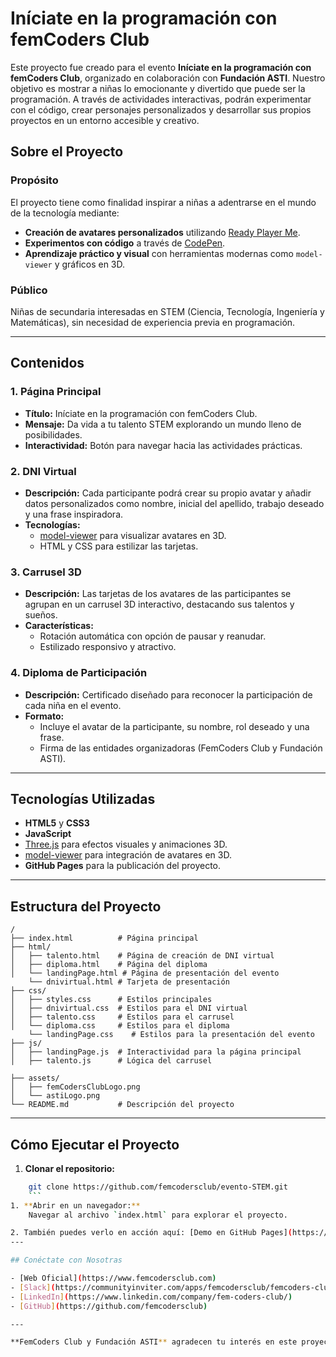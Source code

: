 # Iníciate en la programación con femCoders Club

Este proyecto fue creado para el evento **Iníciate en la programación con femCoders Club**, organizado en colaboración con **Fundación ASTI**. Nuestro objetivo es mostrar a niñas lo emocionante y divertido que puede ser la programación. A través de actividades interactivas, podrán experimentar con el código, crear personajes personalizados y desarrollar sus propios proyectos en un entorno accesible y creativo.

## Sobre el Proyecto

### Propósito

El proyecto tiene como finalidad inspirar a niñas a adentrarse en el mundo de la tecnología mediante:

- **Creación de avatares personalizados** utilizando [Ready Player Me](https://readyplayer.me/).
- **Experimentos con código** a través de [CodePen](https://codepen.io/).
- **Aprendizaje práctico y visual** con herramientas modernas como `model-viewer` y gráficos en 3D.

### Público

Niñas de secundaria interesadas en STEM (Ciencia, Tecnología, Ingeniería y Matemáticas), sin necesidad de experiencia previa en programación.

---

## Contenidos

### 1. Página Principal

- **Título:** Iníciate en la programación con femCoders Club.
- **Mensaje:** Da vida a tu talento STEM explorando un mundo lleno de posibilidades.
- **Interactividad:** Botón para navegar hacia las actividades prácticas.

### 2. DNI Virtual

- **Descripción:** Cada participante podrá crear su propio avatar y añadir datos personalizados como nombre, inicial del apellido, trabajo deseado y una frase inspiradora.
- **Tecnologías:**
  - [model-viewer](https://modelviewer.dev/) para visualizar avatares en 3D.
  - HTML y CSS para estilizar las tarjetas.

### 3. Carrusel 3D

- **Descripción:** Las tarjetas de los avatares de las participantes se agrupan en un carrusel 3D interactivo, destacando sus talentos y sueños.
- **Características:**
  - Rotación automática con opción de pausar y reanudar.
  - Estilizado responsivo y atractivo.

### 4. Diploma de Participación

- **Descripción:** Certificado diseñado para reconocer la participación de cada niña en el evento.
- **Formato:**
  - Incluye el avatar de la participante, su nombre, rol deseado y una frase.
  - Firma de las entidades organizadoras (FemCoders Club y Fundación ASTI).

---

## Tecnologías Utilizadas

- **HTML5** y **CSS3**
- **JavaScript**
- [Three.js](https://threejs.org/) para efectos visuales y animaciones 3D.
- [model-viewer](https://modelviewer.dev/) para integración de avatares en 3D.
- **GitHub Pages** para la publicación del proyecto.

---

## Estructura del Proyecto

```plaintext
/
├── index.html          # Página principal
├── html/
│   ├── talento.html    # Página de creación de DNI virtual
│   ├── diploma.html    # Página del diploma
│   └── landingPage.html # Página de presentación del evento
    └── dnivirtual.html # Tarjeta de presentación
├── css/
│   ├── styles.css      # Estilos principales
│   ├── dnivirtual.css  # Estilos para el DNI virtual
│   ├── talento.css     # Estilos para el carrusel
│   └── diploma.css     # Estilos para el diploma
    └── landingPage.css    # Estilos para la presentación del evento
├── js/
│   ├── landingPage.js  # Interactividad para la página principal
│   ├── talento.js      # Lógica del carrusel

├── assets/
│   ├── femCodersClubLogo.png
│   └── astiLogo.png
└── README.md           # Descripción del proyecto
```

---

## Cómo Ejecutar el Proyecto

1. **Clonar el repositorio:**

```bash
    git clone https://github.com/femcodersclub/evento-STEM.git
    ```
1. **Abrir en un navegador:**
    Navegar al archivo `index.html` para explorar el proyecto.

2. También puedes verlo en acción aquí: [Demo en GitHub Pages](https://irina-ichim.github.io/eventosStem/).
---

## Conéctate con Nosotras

- [Web Oficial](https://www.femcodersclub.com)
- [Slack](https://communityinviter.com/apps/femcodersclub/femcoders-club)
- [LinkedIn](https://www.linkedin.com/company/fem-coders-club/)
- [GitHub](https://github.com/femcodersclub)

---

**FemCoders Club y Fundación ASTI** agradecen tu interés en este proyecto, y te invitan a formar parte de la comunidad para seguir inspirando y formando a futuras líderes en STEM.
